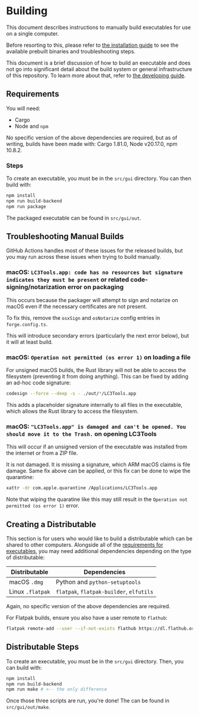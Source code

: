 # Building

This document describes instructions to manually build executables for use on a single computer.

Before resorting to this, please refer to [the installation guide](./INSTALL.md) to see the available prebuilt binaries and troubleshooting steps.

This document is a brief discussion of how to build an executable and does not go into significant detail about the build system or general infrastructure of this repository. To learn more about that, refer to [the developing guide](./DEVELOPING.md).

## Requirements

You will need:

- Cargo
- Node and `npm`

No specific version of the above dependencies are required, but as of writing, builds have been made with: Cargo 1.81.0, Node v20.17.0, npm 10.8.2.

### Steps

To create an executable, you must be in the `src/gui` directory. You can then build with:

```sh
npm install
npm run build-backend
npm run package
```

The packaged executable can be found in `src/gui/out`.

## Troubleshooting Manual Builds

GitHub Actions handles most of these issues for the released builds, but you may run across these issues when trying to build manually.

### macOS: `LC3Tools.app: code has no resources but signature indicates they must be present` or related code-signing/notarization error on packaging

This occurs because the packager will attempt to sign and notarize on macOS even if the necessary certificates are not present.

To fix this, remove the `osxSign` and `osNotarize` config entries in `forge.config.ts`.

This will introduce secondary errors (particularly the next error below), but it will at least build.

### macOS: `Operation not permitted (os error 1)` on loading a file

For unsigned macOS builds, the Rust library will not be able to access the filesystem (preventing it from doing anything). This can be fixed by adding an ad-hoc code signature:

```sh
codesign --force --deep -s - ./out/*/LC3Tools.app
```

This adds a placeholder signature internally to all files in the executable, which allows the Rust library to access the filesystem.

### macOS: `"LC3Tools.app" is damaged and can't be opened. You should move it to the Trash.` on opening LC3Tools

This will occur if an unsigned version of the executable was installed from the internet or from a ZIP file.

It is not damaged. It is missing a signature, which ARM macOS claims is file damage. Same fix above can be applied, or this fix can be done to wipe the quarantine:

```sh
xattr -dr com.apple.quarantine /Applications/LC3Tools.app
```

Note that wiping the quaratine like this may still result in the `Operation not permitted (os error 1)` error.

## Creating a Distributable

This section is for users who would like to build a distributable which can be shared to other computers. Alongside all of the [requirements for executables](#requirements), you may need additional dependencies depending on the type of distributable:

| Distributable    | Dependencies                             |
|------------------|------------------------------------------|
| macOS `.dmg`     | Python and `python-setuptools`           |
| Linux `.flatpak` | `flatpak`, `flatpak-builder`, `elfutils` |

Again, no specific version of the above dependencies are required.

For Flatpak builds, ensure you also have a user remote to `flathub`:

```sh
flatpak remote-add --user --if-not-exists flathub https://dl.flathub.org/repo/flathub.flatpakrepo
```

## Distributable Steps

To create an executable, you must be in the `src/gui` directory. Then, you can build with:

```sh
npm install
npm run build-backend
npm run make # <-- the only difference
```

Once those three scripts are run, you're done! The can be found in `src/gui/out/make`.
